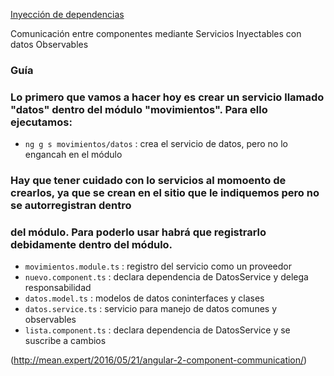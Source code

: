 [Inyección de dependencias](http://academia-binaria.com/angular2-di-inyeccion-de-dependencias/)

Comunicación entre componentes mediante Servicios Inyectables con datos Observables

### Guía
### Lo primero que vamos a hacer hoy es crear un servicio llamado "datos" dentro del módulo "movimientos". Para ello ejecutamos:
- `ng g s movimientos/datos` :  crea el servicio de datos, pero no lo engancah en el módulo
### Hay que tener cuidado con lo servicios al momoento de crearlos, ya que se crean en el sitio que le indiquemos pero no se autorregistran dentro
### del módulo. Para poderlo usar habrá que registrarlo debidamente dentro del módulo.

- `movimientos.module.ts` : registro del servicio como un proveedor
- `nuevo.component.ts` : declara dependencia de DatosService y delega responsabilidad 
- `datos.model.ts` : modelos de datos coninterfaces y clases
- `datos.service.ts` : servicio para manejo de datos comunes y observables
- `lista.component.ts` : declara dependencia de DatosService y se suscribe a cambios 

(http://mean.expert/2016/05/21/angular-2-component-communication/)
